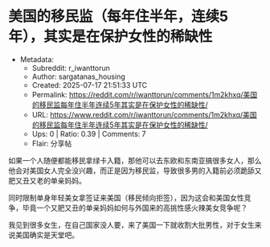 # 美国的移民监（每年住半年，连续5年），其实是在保护女性的稀缺性

- Metadata:
  - Subreddit: r_iwanttorun
  - Author: sargatanas_housing
  - Created: 2025-07-17 21:51:33 UTC
  - Permalink: https://reddit.com/r/iwanttorun/comments/1m2khxq/美国的移民监每年住半年连续5年其实是在保护女性的稀缺性/
  - URL: https://www.reddit.com/r/iwanttorun/comments/1m2khxq/美国的移民监每年住半年连续5年其实是在保护女性的稀缺性/
  - Ups: 0 | Ratio: 0.39 | Comments: 7
  - Flair: 分享帖


如果一个人随便都能移民拿绿卡入籍，那他可以去东欧和东南亚搞很多女人，那么他会对美国女人完全没兴趣，而正是因为移民监，导致很多男的入籍前必须跪舔又肥又丑又老的单亲妈妈。

同时限制单身年轻美女拿签证来美国（移民倾向拒签），因为这会和美国女性竞争，毕竟一个又肥又丑的单亲妈妈如何与外国来的高挑性感火辣美女竞争呢？

我见到很多女生，在自己国家没人要，来了美国一下就收割大批男性，对于女生来说美国确实是天堂吧。

